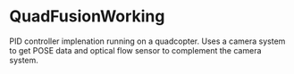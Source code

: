 QuadFusionWorking
===========
PID controller implenation running on a quadcopter. Uses a camera system to get POSE data and optical flow sensor to complement the camera system.

